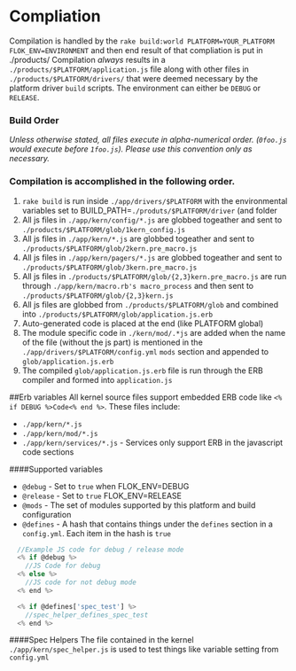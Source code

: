 # Compliation

Compilation is handled by the `rake build:world PLATFORM=YOUR_PLATFORM FLOK_ENV=ENVIRONMENT` and then end result of that compliation is put in ./products/
Compilation *always* results in a `./products/$PLATFORM/application.js` file along with other files in `./products/$PLATFORM/drivers/` that
were deemed necessary by the platform driver `build` scripts. The environment can either be `DEBUG` or `RELEASE`.

### Build Order
*Unless otherwise stated, all files execute in alpha-numerical order. (`0foo.js` would execute before `1foo.js`).  Please use this convention only
as necessary.*

### Compilation is accomplished in the following order.

 1. `rake build` is run inside `./app/drivers/$PLATFORM` with the environmental variables set to BUILD_PATH=`./produts/$PLATFORM/driver` (and folder
 2. All js files in `./app/kern/config/*.js` are globbed togeather and sent to `./products/$PLATFORM/glob/1kern_config.js`
 3. All js files in `./app/kern/*.js` are globbed togeather and sent to `./products/$PLATFORM/glob/2kern.pre_macro.js`
 4. All js files in `./app/kern/pagers/*.js` are globbed togeather and sent to `./products/$PLATFORM/glob/3kern.pre_macro.js`
 5. All js files in `./products/$PLATFORM/glob/{2,3}kern.pre_macro.js` are run through `./app/kern/macro.rb's macro_process` and then sent to `./products/$PLATFORM/glob/{2,3}kern.js`
 6. All js files are globbed from `./products/$PLATFORM/glob` and combined into `./products/$PLATFORM/glob/application.js.erb`
 7. Auto-generated code is placed at the end (like PLATFORM global)
 8. The module specific code in `./kern/mod/.*js` are added when the name of the file (without the js part) is mentioned in the `./app/drivers/$PLATFORM/config.yml` `mods` section and appended to `glob/application.js.erb`
 9. The compiled `glob/application.js.erb` file is run through the ERB compiler and formed into `application.js`

##Erb variables
All kernel source files support embedded ERB code like `<% if DEBUG %>Code<% end %>`. These files include:
  * `./app/kern/*.js`
  * `./app/kern/mod/*.js`
  * `./app/kern/services/*.js` - Services only support ERB in the javascript code sections

####Supported variables
  * `@debug` - Set to `true` when FLOK_ENV=DEBUG
  * `@release` - Set to `true` FLOK_ENV=RELEASE
  * `@mods` - The set of modules supported by this platform and build configuration
  * `@defines` - A hash that contains things under the `defines` section in a `config.yml`. Each item in the hash is `true`

```js
  //Example JS code for debug / release mode
  <% if @debug %>
    //JS Code for debug
  <% else %>
    //JS code for not debug mode
  <% end %>

  <% if @defines['spec_test'] %>
    //spec_helper_defines_spec_test
  <% end %>
```

####Spec Helpers
The file contained in the kernel `./app/kern/spec_helper.js` is used to test things like variable setting from `config.yml`
